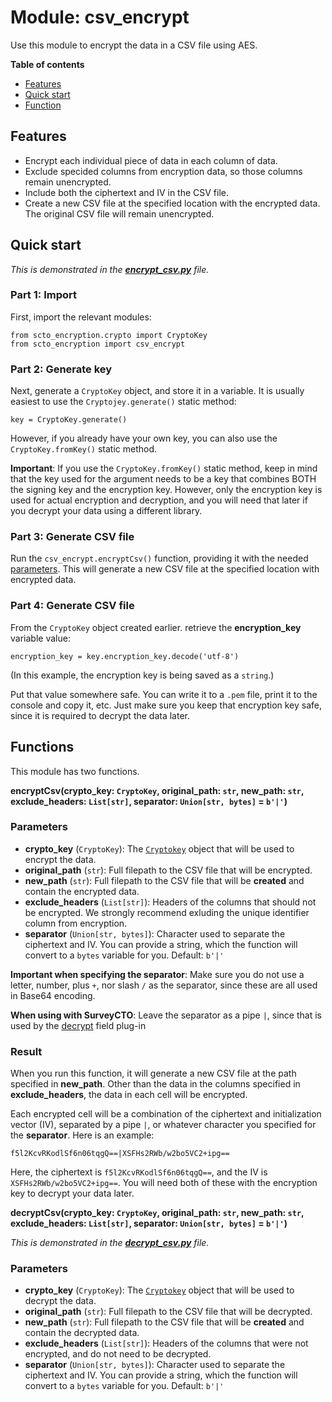 # Module: csv_encrypt

Use this module to encrypt the data in a CSV file using AES.

**Table of contents**

* [Features](#features)
* [Quick start](#quick-start)
* [Function](#function)

## Features

* Encrypt each individual piece of data in each column of data.
* Exclude specided columns from encryption data, so those columns remain unencrypted.
* Include both the ciphertext and IV in the CSV file.
* Create a new CSV file at the specified location with the encrypted data. The original CSV file will remain unencrypted.

## Quick start

*This is demonstrated in the [**encrypt_csv.py**](../source/encrypt_csv.py) file.*

### Part 1: Import

First, import the relevant modules:

    from scto_encryption.crypto import CryptoKey
    from scto_encryption import csv_encrypt

### Part 2: Generate key

Next, generate a `CryptoKey` object, and store it in a variable. It is usually easiest to use the `Cryptojey.generate()` static method:

    key = CryptoKey.generate()

However, if you already have your own key, you can also use the `CryptoKey.fromKey()` static method.

**Important**: If you use the `CryptoKey.fromKey()` static method, keep in mind that the key used for the argument needs to be a key that combines BOTH the signing key and the encryption key. However, only the encryption key is used for actual encryption and decryption, and you will need that later if you decrypt your data using a different library.

### Part 3: Generate CSV file

Run the `csv_encrypt.encryptCsv()` function, providing it with the needed [parameters](#parameters). This will generate a new CSV file at the specified location with encrypted data.

### Part 4: Generate CSV file

From the `CryptoKey` object created earlier. retrieve the **encryption_key** variable value:

    encryption_key = key.encryption_key.decode('utf-8')

(In this example, the encryption key is being saved as a `string`.)

Put that value somewhere safe. You can write it to a `.pem` file, print it to the console and copy it, etc. Just make sure you keep that encryption key safe, since it is required to decrypt the data later.

## Functions

This module has two functions.

**encryptCsv(crypto_key: `CryptoKey`, original_path: `str`, new_path: `str`, exclude_headers: `List[str]`, separator: `Union[str, bytes]` = `b'|'`)**

### Parameters

* **crypto_key** (`CryptoKey`): The [`Cryptokey`](crypto.md#cryptokey) object that will be used to encrypt the data.
* **original_path** (`str`): Full filepath to the CSV file that will be encrypted.
* **new_path** (`str`): Full filepath to the CSV file that will be **created** and contain the encrypted data.
* **exclude_headers** (`List[str]`): Headers of the columns that should not be encrypted. We strongly recommend exluding the unique identifier column from encryption.
* **separator** (`Union[str, bytes]`): Character used to separate the ciphertext and IV. You can provide a string, which the function will convert to a `bytes` variable for you. Default: `b'|'`

**Important when specifying the separator**: Make sure you do not use a letter, number, plus `+`, nor slash `/` as the separator, since these are all used in Base64 encoding.

**When using with SurveyCTO**: Leave the separator as a pipe `|`, since that is used by the [decrypt](https://github.com/surveycto/decrypt/blob/main/README.md) field plug-in

### Result

When you run this function, it will generate a new CSV file at the path specified in **new_path**. Other than the data in the columns specified in **exclude_headers**, the data in each cell will be encrypted.

Each encrypted cell will be a combination of the ciphertext and initialization vector (IV), separated by a pipe `|`, or whatever character you specified for the **separator**. Here is an example:

    f5l2KcvRKodlSf6n06tqgQ==|XSFHs2RWb/w2bo5VC2+ipg==

Here, the ciphertext is `f5l2KcvRKodlSf6n06tqgQ==`, and the IV is `XSFHs2RWb/w2bo5VC2+ipg==`. You will need both of these with the encryption key to decrypt your data later.

**decryptCsv(crypto_key: `CryptoKey`, original_path: `str`, new_path: `str`, exclude_headers: `List[str]`, separator: `Union[str, bytes]` = `b'|'`)**

*This is demonstrated in the [**decrypt_csv.py**](../source/decrypt_csv.py) file.*

### Parameters

* **crypto_key** (`CryptoKey`): The [`Cryptokey`](crypto.md#cryptokey) object that will be used to decrypt the data.
* **original_path** (`str`): Full filepath to the CSV file that will be decrypted.
* **new_path** (`str`): Full filepath to the CSV file that will be **created** and contain the decrypted data.
* **exclude_headers** (`List[str]`): Headers of the columns that were not encrypted, and do not need to be decrypted.
* **separator** (`Union[str, bytes]`): Character used to separate the ciphertext and IV. You can provide a string, which the function will convert to a `bytes` variable for you. Default: `b'|'`
